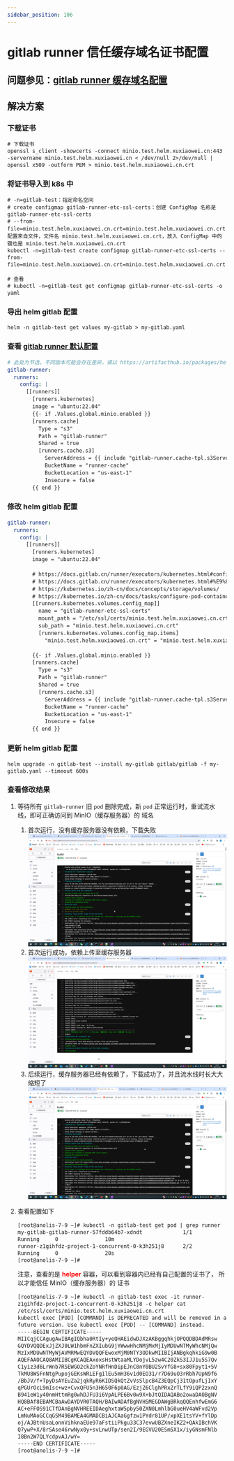```yaml
---
sidebar_position: 106
---
```


# gitlab runner 信任缓存域名证书配置

## 问题参见：[gitlab runner 缓存域名配置](gitlab-runner-cache-host.md)

## 解决方案

### 下载证书

```shell
# 下载证书
openssl s_client -showcerts -connect minio.test.helm.xuxiaowei.cn:443 -servername minio.test.helm.xuxiaowei.cn < /dev/null 2>/dev/null | openssl x509 -outform PEM > minio.test.helm.xuxiaowei.cn.crt
```

### 将证书导入到 k8s 中

```shell
# -n=gitlab-test：指定命名空间
# create configmap gitlab-runner-etc-ssl-certs：创建 ConfigMap 名称是 gitlab-runner-etc-ssl-certs
# --from-file=minio.test.helm.xuxiaowei.cn.crt=minio.test.helm.xuxiaowei.cn.crt：配置来自文件，文件名 minio.test.helm.xuxiaowei.cn.crt，放入 ConfigMap 中的键也是 minio.test.helm.xuxiaowei.cn.crt
kubectl -n=gitlab-test create configmap gitlab-runner-etc-ssl-certs --from-file=minio.test.helm.xuxiaowei.cn.crt=minio.test.helm.xuxiaowei.cn.crt

# 查看
# kubectl -n=gitlab-test get configmap gitlab-runner-etc-ssl-certs -o yaml
```

### 导出 helm gitlab 配置

```shell
helm -n gitlab-test get values my-gitlab > my-gitlab.yaml
```

### 查看 [gitlab runner 默认配置](https://artifacthub.io/packages/helm/gitlab/gitlab?modal=values)

```yaml
# 此处为节选，不同版本可能会存在差异，请以 https://artifacthub.io/packages/helm/gitlab/gitlab?modal=values 中的配置为准
gitlab-runner:
  runners:
    config: |
      [[runners]]
        [runners.kubernetes]
        image = "ubuntu:22.04"
        {{- if .Values.global.minio.enabled }}
        [runners.cache]
          Type = "s3"
          Path = "gitlab-runner"
          Shared = true
          [runners.cache.s3]
            ServerAddress = {{ include "gitlab-runner.cache-tpl.s3ServerAddress" . }}
            BucketName = "runner-cache"
            BucketLocation = "us-east-1"
            Insecure = false
        {{ end }}
```

### 修改 helm gitlab 配置

```yaml
gitlab-runner:
  runners:
    config: |
      [[runners]]
        [runners.kubernetes]
        image = "ubuntu:22.04"

        # https://docs.gitlab.cn/runner/executors/kubernetes.html#configmap-%E5%8D%B7
        # https://docs.gitlab.cn/runner/executors/kubernetes.html#%E9%85%8D%E7%BD%AE%E5%8D%B7%E7%B1%BB%E5%9E%8B
        # https://kubernetes.io/zh-cn/docs/concepts/storage/volumes/
        # https://kubernetes.io/zh-cn/docs/tasks/configure-pod-container/configure-pod-configmap/
        [[runners.kubernetes.volumes.config_map]]
          name = "gitlab-runner-etc-ssl-certs"
          mount_path = "/etc/ssl/certs/minio.test.helm.xuxiaowei.cn.crt"
          sub_path = "minio.test.helm.xuxiaowei.cn.crt"
          [runners.kubernetes.volumes.config_map.items]
            "minio.test.helm.xuxiaowei.cn.crt" = "minio.test.helm.xuxiaowei.cn.crt"

        {{- if .Values.global.minio.enabled }}
        [runners.cache]
          Type = "s3"
          Path = "gitlab-runner"
          Shared = true
          [runners.cache.s3]
            ServerAddress = {{ include "gitlab-runner.cache-tpl.s3ServerAddress" . }}
            BucketName = "runner-cache"
            BucketLocation = "us-east-1"
            Insecure = false
        {{ end }}
```

### 更新 helm gitlab 配置

```shell
helm upgrade -n gitlab-test --install my-gitlab gitlab/gitlab -f my-gitlab.yaml --timeout 600s
```

### 查看修改结果

1. 等待所有 `gitlab-runner` 旧 `pod` 删除完成，新 `pod` 正常运行时，重试流水线，即可正确访问到 MinIO（缓存服务器）的 域名
    1. 首次运行，没有缓存服务器没有依赖，下载失败
       ![gitlab-runner-job-7.png](static/gitlab-runner-job-7.png)
    2. 首次运行成功，依赖上传至缓存服务器
       ![gitlab-runner-job-8.png](static/gitlab-runner-job-8.png)
    3. 后续运行，缓存服务器已经有依赖了，下载成功了，并且流水线时长大大缩短了
       ![gitlab-runner-job-9.png](static/gitlab-runner-job-9.png)
2. 查看配置如下

    ```shell
    [root@anolis-7-9 ~]# kubectl -n gitlab-test get pod | grep runner
    my-gitlab-gitlab-runner-57fddb64b7-xdndt             1/1     Running     0               10m
    runner-z1gihfdz-project-1-concurrent-0-k3h251j8      2/2     Running     0               20s
    [root@anolis-7-9 ~]# 
    ```

   注意，查看的是 <strong><font color="red">helper</font></strong> 容器，可以看到容器内已经有自己配置的证书了，
   所以才能信任 MinIO（缓存服务器）的 证书

    ```shell
    [root@anolis-7-9 ~]# kubectl -n gitlab-test exec -it runner-z1gihfdz-project-1-concurrent-0-k3h251j8 -c helper cat /etc/ssl/certs/minio.test.helm.xuxiaowei.cn.crt
    kubectl exec [POD] [COMMAND] is DEPRECATED and will be removed in a future version. Use kubectl exec [POD] -- [COMMAND] instead.
    -----BEGIN CERTIFICATE-----
    MIICqjCCAgugAwIBAgIQbha0RtIy+yeQHAEidwDJXzAKBggqhkjOPQQDBDAdMRsw
    GQYDVQQDExJjZXJ0LW1hbmFnZXIubG9jYWwwHhcNMjMxMjIyMDUwNTMyWhcNMjQw
    MzIxMDUwNTMyWjAVMRMwEQYDVQQFEwoxMjM0NTY3ODkwMIIBIjANBgkqhkiG9w0B
    AQEFAAOCAQ8AMIIBCgKCAQEAxoxsHstWtaaMLYDojvL5zw4C20ZkS3IJJ1u5S7Qv
    C1yiz3d6LrWnb7RSEWGO2ckZoYNRfHnDipEJnC8nY0BU2SvYfG8+sx80Fpyt1+5V
    TkMU8WSFnNtgPupojGEKsWRLEFg1lEu5mH36v1d0EO31/r7D69uO3rRbh7UpN9f6
    /BbJV/f+TpyDsAYEuZa2jqkRyR6KIDSQkQtZvVsSlpcB4Z3EQpCj31tOpufLjIxY
    qPGUrOcL9mIsc+wz+CvxQFU5n3H650F6p0AG/EzjZ6ClghPRxZrTLfY9iQP2zxnQ
    B941eW1y40nmHttmRg0whDJFU3i6VpALPE6Bv0w9X+bJtQIDAQABo2owaDAOBgNV
    HQ8BAf8EBAMCBaAwDAYDVR0TAQH/BAIwADAfBgNVHSMEGDAWgBRkqQQEnhfwEmG6
    AC+eFFOS91CTfDAnBgNVHREEIDAeghxtaW5pby50ZXN0LmhlbG0ueHV4aWFvd2Vp
    LmNuMAoGCCqGSM49BAMEA4GMADCBiAJCAaGgfzw1PYdr81UP/xpXE1tsYV+fYlDp
    oj/AJBtnUsaLonnVihknaEUe97aFstiiPkgu33C37evwUBZXneIKZ2+QAkIBchVK
    Q7ywP+X/8rSAse46rwNyx0y+svLnwUTp/sen2I/9EGVU20ESm5X1x/iyGNsmFNlb
    I8Bn2W7QLYcdpvAJ/wY=
    -----END CERTIFICATE-----
    [root@anolis-7-9 ~]# 
    ```
